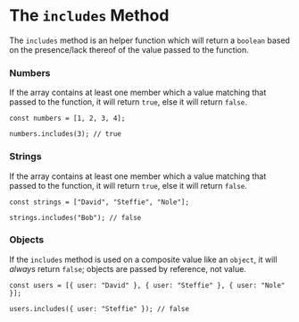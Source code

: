 # The `includes` Method

The `includes` method is an helper function which will return a `boolean` based on the presence/lack thereof of the value passed to the function.

### Numbers

If the array contains at least one member which a value matching that passed to the function, it will return `true`, else it will return `false`.

```
const numbers = [1, 2, 3, 4];

numbers.includes(3); // true

```

### Strings

If the array contains at least one member which a value matching that passed to the function, it will return `true`, else it will return `false`.

```
const strings = ["David", "Steffie", "Nole"];

strings.includes("Bob"); // false
```

### Objects

If the `includes` method is used on a composite value like an `object`, it will _always_ return `false`; objects are passed by reference, not value.

```
const users = [{ user: "David" }, { user: "Steffie" }, { user: "Nole" }];

users.includes({ user: "Steffie" }); // false

```
